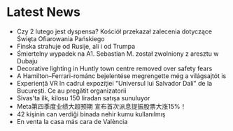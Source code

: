 # Latest News
-  Czy 2 lutego jest dyspensa? Kościół przekazał zalecenia dotyczące Święta Ofiarowania Pańskiego
-  Finska strahuje od Rusije, ali i od Trumpa
-  Śmiertelny wypadek na A1. Sebastian M. został zwolniony z aresztu w Dubaju
-  Decorative lighting in Huntly town centre removed over safety fears
-  A Hamilton–Ferrari-románc bejelentése megrengette még a világsajtót is
-  Experiență VR în cadrul expoziţiei "Universul lui Salvador Dalí" de la București. Ce au pregătit organizatorii
-  Sivas'ta ilk, kilosu 150 liradan satışa sunuluyor
-  Meta第四季度业绩大超预期 宣布首次派息提振股票大涨15%！
-  42 kişinin can verdiği binada nehir kumu kullanılmış
-  En venta la casa más cara de València
